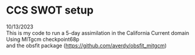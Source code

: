 # CCS SWOT setup

10/13/2023  <br />
This is my code to run a 5-day assimilation in the California Current domain  <br />
Using MITgcm checkpoint68p  <br />
and the obsfit package (https://github.com/averdy/obsfit_mitgcm)  <br />
